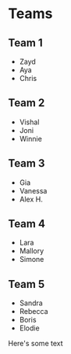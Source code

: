 # Teams

## Team 1
- Zayd
- Aya
- Chris

## Team 2
- Vishal
- Joni
- Winnie

## Team 3
- Gia
- Vanessa
- Alex H.

## Team 4
- Lara
- Mallory
- Simone

## Team 5
- Sandra
- Rebecca
- Boris
- Elodie


Here's some text
